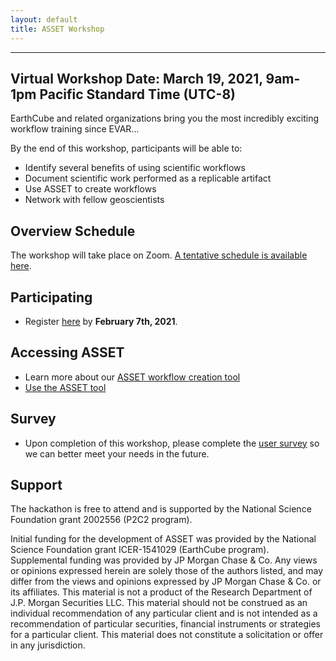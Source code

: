 ```yaml
---
layout: default
title: ASSET Workshop
---
```

---

## Virtual Workshop Date: March 19, 2021, 9am-1pm Pacific Standard Time (UTC-8)
EarthCube and related organizations bring you the most incredibly exciting workflow training since EVAR...



 By the end of this workshop, participants will be able to:
* Identify several benefits of using scientific workflows
* Document scientific work performed as a replicable artifact
* Use ASSET to create workflows
* Network with fellow geoscientists

## Overview Schedule

The workshop will take place on Zoom. [A tentative schedule is available here](https://dbwms9.github.io/SampleSite2/schedule).

## Participating

* Register [here](https://forms.gle/Kaj44ZVGsCwJLvvB6) by **February 7th, 2021**.

## Accessing ASSET

* Learn more about our [ASSET workflow creation tool](https://www.earthcube.org/post/asset-an-aptly-named-tool-for-scientists)
* [Use the ASSET tool](https://www.asset-project.info/)

## Survey

* Upon completion of this workshop, please complete the [user survey](https://docs.google.com/forms/d/e/1FAIpQLScOPtDk0RARBUybklHbrrj6pyjm3BjLuokxV2vL5Ktlb4jCDQ/viewform) so we can better meet your needs in the future.

## Support

The hackathon is free to attend and is supported by the National Science Foundation grant 2002556 (P2C2 program).

Initial funding for the development of ASSET was provided by the National Science Foundation grant ICER-1541029 (EarthCube program). Supplemental funding was provided by JP Morgan Chase & Co. Any views or opinions expressed herein are solely those of the authors listed, and may differ from the views and opinions expressed by JP Morgan Chase & Co. or its affiliates. This material is not a product of the Research Department of J.P. Morgan Securities LLC. This material should not be construed as an individual recommendation of any particular client and is not intended as a recommendation of particular securities, financial instruments or strategies for a particular client. This material does not constitute a solicitation or offer in any jurisdiction.
